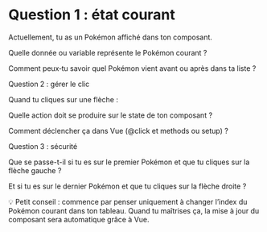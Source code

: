 # Question 1 : état courant

Actuellement, tu as un Pokémon affiché dans ton composant.

Quelle donnée ou variable représente le Pokémon courant ?

Comment peux‑tu savoir quel Pokémon vient avant ou après dans ta liste ?

Question 2 : gérer le clic

Quand tu cliques sur une flèche :

Quelle action doit se produire sur le state de ton composant ?

Comment déclencher ça dans Vue (@click et methods ou setup) ?

Question 3 : sécurité

Que se passe-t-il si tu es sur le premier Pokémon et que tu cliques sur la flèche gauche ?

Et si tu es sur le dernier Pokémon et que tu cliques sur la flèche droite ?

💡 Petit conseil : commence par penser uniquement à changer l’index du Pokémon courant dans ton tableau. Quand tu maîtrises ça, la mise à jour du composant sera automatique grâce à Vue.